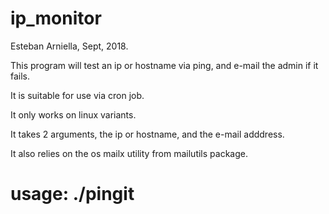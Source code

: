 # ip_monitor
Esteban Arniella, Sept, 2018.

This program will test an ip or hostname via ping, and e-mail the admin if it fails.

It is suitable for use via cron job.

It only works on linux variants.

It takes 2 arguments, the ip or hostname, and the e-mail adddress.

It also relies on the os mailx utility from mailutils package.
# usage: ./pingit <ip or hostname> <e-mail address>
